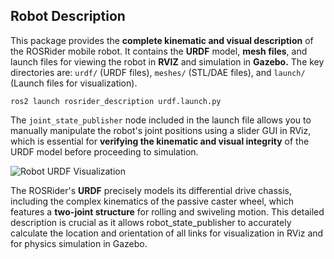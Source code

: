 ## Robot Description

This package provides the **complete kinematic and visual description** of the ROSRider mobile robot.
It contains the **URDF** model, **mesh files**, and launch files for viewing the robot in **RVIZ** and simulation in **Gazebo.**
The key directories are: `urdf/` (URDF files), `meshes/` (STL/DAE files), and `launch/` (Launch files for visualization).

```commandline
ros2 launch rosrider_description urdf.launch.py
```

The `joint_state_publisher` node included in the launch file allows you to manually manipulate the robot's
joint positions using a slider GUI in RViz, which is essential for **verifying the kinematic and visual integrity**
of the URDF model before proceeding to simulation.

![Robot URDF Visualization](https://docs.acada.dev/rosrider_doc/images/rosrider/rosrider_description.png)

The ROSRider's **URDF** precisely models its differential drive chassis, including the complex kinematics of
the passive caster wheel, which features a **two-joint structure** for rolling and swiveling motion.
This detailed description is crucial as it allows robot_state_publisher to accurately calculate the location
and orientation of all links for visualization in RViz and for physics simulation in Gazebo.

